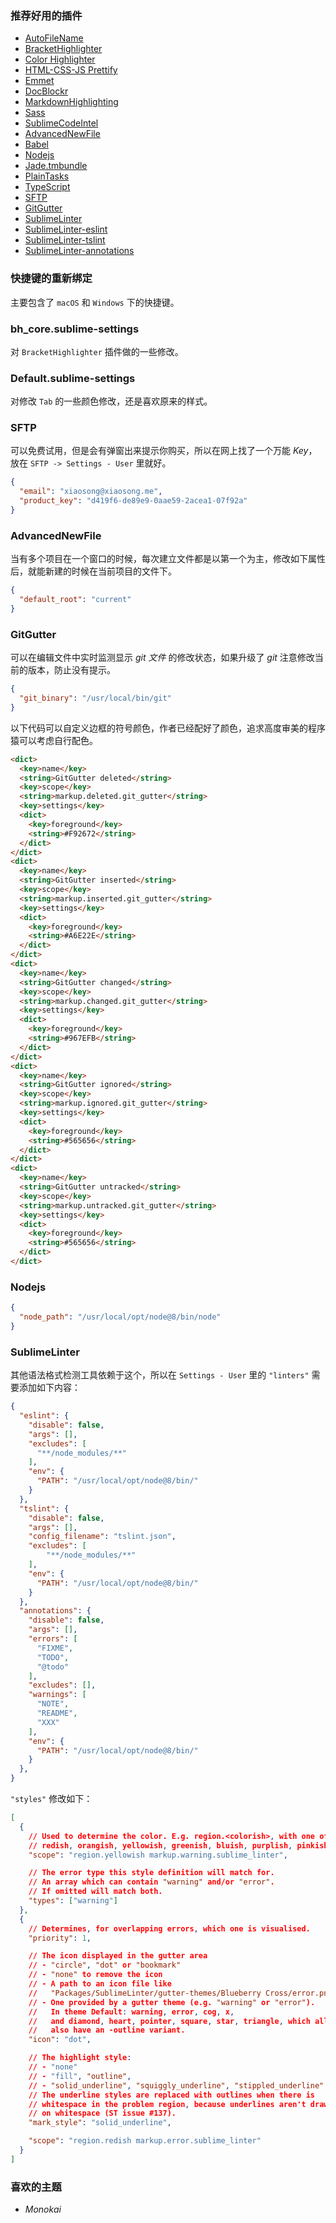### 推荐好用的插件

* [AutoFileName][1]
* [BracketHighlighter][3]
* [Color Highlighter][7]
* [HTML-CSS-JS Prettify][4]
* [Emmet][5]
* [DocBlockr][6]
* [MarkdownHighlighting][8]
* [Sass][2]
* [SublimeCodeIntel][11]
* [AdvancedNewFile][12]
* [Babel][13]
* [Nodejs][14]
* [Jade.tmbundle][15]
* [PlainTasks][16]
* [TypeScript][18]
* [SFTP][19]
* [GitGutter][20]
* [SublimeLinter][21]
* [SublimeLinter-eslint][22]
* [SublimeLinter-tslint][23]
* [Sublime​Linter-annotations][24]

### 快捷键的重新绑定

主要包含了 `macOS` 和 `Windows` 下的快捷键。

### bh_core.sublime-settings

对 `BracketHighlighter` 插件做的一些修改。

### Default.sublime-settings

对修改 `Tab` 的一些颜色修改，还是喜欢原来的样式。

### SFTP

可以免费试用，但是会有弹窗出来提示你购买，所以在网上找了一个万能 *Key*，放在 `SFTP -> Settings - User` 里就好。

```json
{
  "email": "xiaosong@xiaosong.me",
  "product_key": "d419f6-de89e9-0aae59-2acea1-07f92a"
}
```

### AdvancedNewFile

当有多个项目在一个窗口的时候，每次建立文件都是以第一个为主，修改如下属性后，就能新建的时候在当前项目的文件下。

```json
{
  "default_root": "current"
}
```

### GitGutter

可以在编辑文件中实时监测显示 *git 文件* 的修改状态，如果升级了 *git* 注意修改当前的版本，防止没有提示。

```json
{
  "git_binary": "/usr/local/bin/git"
}
```

以下代码可以自定义边框的符号颜色，作者已经配好了颜色，追求高度审美的程序猿可以考虑自行配色。

```html
<dict>
  <key>name</key>
  <string>GitGutter deleted</string>
  <key>scope</key>
  <string>markup.deleted.git_gutter</string>
  <key>settings</key>
  <dict>
    <key>foreground</key>
    <string>#F92672</string>
  </dict>
</dict>
<dict>
  <key>name</key>
  <string>GitGutter inserted</string>
  <key>scope</key>
  <string>markup.inserted.git_gutter</string>
  <key>settings</key>
  <dict>
    <key>foreground</key>
    <string>#A6E22E</string>
  </dict>
</dict>
<dict>
  <key>name</key>
  <string>GitGutter changed</string>
  <key>scope</key>
  <string>markup.changed.git_gutter</string>
  <key>settings</key>
  <dict>
    <key>foreground</key>
    <string>#967EFB</string>
  </dict>
</dict>
<dict>
  <key>name</key>
  <string>GitGutter ignored</string>
  <key>scope</key>
  <string>markup.ignored.git_gutter</string>
  <key>settings</key>
  <dict>
    <key>foreground</key>
    <string>#565656</string>
  </dict>
</dict>
<dict>
  <key>name</key>
  <string>GitGutter untracked</string>
  <key>scope</key>
  <string>markup.untracked.git_gutter</string>
  <key>settings</key>
  <dict>
    <key>foreground</key>
    <string>#565656</string>
  </dict>
</dict>
```

### Nodejs

```json
{
  "node_path": "/usr/local/opt/node@8/bin/node"
}
```

### SublimeLinter

其他语法格式检测工具依赖于这个，所以在 `Settings - User` 里的 `"linters"` 需要添加如下内容：

```json
{
  "eslint": {
    "disable": false,
    "args": [],
    "excludes": [
      "**/node_modules/**"
    ],
    "env": {
      "PATH": "/usr/local/opt/node@8/bin/"
    }
  },
  "tslint": {
    "disable": false,
    "args": [],
    "config_filename": "tslint.json",
    "excludes": [
        "**/node_modules/**"
    ],
    "env": {
      "PATH": "/usr/local/opt/node@8/bin/"
    }
  },
  "annotations": {
    "disable": false,
    "args": [],
    "errors": [
      "FIXME",
      "TODO",
      "@todo"
    ],
    "excludes": [],
    "warnings": [
      "NOTE",
      "README",
      "XXX"
    ],
    "env": {
      "PATH": "/usr/local/opt/node@8/bin/"
    }
  },
}
```

`"styles"` 修改如下：

```json
[
  {
    // Used to determine the color. E.g. region.<colorish>, with one of
    // redish, orangish, yellowish, greenish, bluish, purplish, pinkish.
    "scope": "region.yellowish markup.warning.sublime_linter",

    // The error type this style definition will match for.
    // An array which can contain "warning" and/or "error".
    // If omitted will match both.
    "types": ["warning"]
  },
  {
    // Determines, for overlapping errors, which one is visualised.
    "priority": 1,

    // The icon displayed in the gutter area
    // - "circle", "dot" or "bookmark"
    // - "none" to remove the icon
    // - A path to an icon file like
    //   "Packages/SublimeLinter/gutter-themes/Blueberry Cross/error.png"
    // - One provided by a gutter theme (e.g. "warning" or "error").
    //   In theme Default: warning, error, cog, x,
    //   and diamond, heart, pointer, square, star, triangle, which all
    //   also have an -outline variant.
    "icon": "dot",

    // The highlight style:
    // - "none"
    // - "fill", "outline",
    // - "solid_underline", "squiggly_underline", "stippled_underline"
    // The underline styles are replaced with outlines when there is
    // whitespace in the problem region, because underlines aren't drawn
    // on whitespace (ST issue #137).
    "mark_style": "solid_underline",

    "scope": "region.redish markup.error.sublime_linter"
  }
]
```

### 喜欢的主题

* *Monokai*

<!-- Links -->

[1]: https://github.com/BoundInCode/AutoFileName
[2]: https://github.com/braver/SublimeSass
[3]: https://github.com/facelessuser/BracketHighlighter
[4]: https://github.com/victorporof/Sublime-HTMLPrettify
[5]: https://github.com/sergeche/emmet-sublime
[6]: https://github.com/spadgos/sublime-jsdocs
[7]: https://github.com/Monnoroch/ColorHighlighter
[8]: https://github.com/braver/MarkdownHighlighting
[11]: https://github.com/SublimeCodeIntel/SublimeCodeIntel
[12]: https://github.com/skuroda/Sublime-AdvancedNewFile
[13]: https://github.com/babel/babel-sublime
[14]: https://github.com/tanepiper/SublimeText-Nodejs
[15]: https://github.com/davidrios/jade-tmbundle
[16]: https://github.com/vuejs/vue-syntax-highlight
[18]: https://github.com/Microsoft/TypeScript-Sublime-Plugin
[19]: https://wbond.net/sublime_packages/sftp
[20]: https://github.com/jisaacks/GitGutter
[21]: https://github.com/SublimeLinter/SublimeLinter
[22]: https://github.com/SublimeLinter/SublimeLinter-eslint
[23]: https://github.com/SublimeLinter/SublimeLinter-tslint
[24]: https://github.com/SublimeLinter/SublimeLinter-annotations
